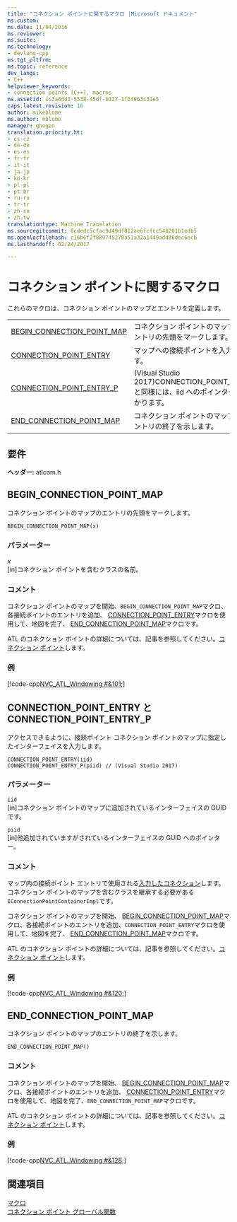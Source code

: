 ```yaml
---
title: "コネクション ポイントに関するマクロ |Microsoft ドキュメント"
ms.custom: 
ms.date: 11/04/2016
ms.reviewer: 
ms.suite: 
ms.technology:
- devlang-cpp
ms.tgt_pltfrm: 
ms.topic: reference
dev_langs:
- C++
helpviewer_keywords:
- connection points [C++], macros
ms.assetid: cc3a6dd3-5538-45df-b027-1f34963c31e5
caps.latest.revision: 16
author: mikeblome
ms.author: mblome
manager: ghogen
translation.priority.ht:
- cs-cz
- de-de
- es-es
- fr-fr
- it-it
- ja-jp
- ko-kr
- pl-pl
- pt-br
- ru-ru
- tr-tr
- zh-cn
- zh-tw
translationtype: Machine Translation
ms.sourcegitcommit: 8cdedc5cfac9d49df812ae6fcfcc548201b1edb5
ms.openlocfilehash: c16b6f2f889745270a51a32a1449add86dec6ecb
ms.lasthandoff: 02/24/2017

---
```

# <a name="connection-point-macros"></a>コネクション ポイントに関するマクロ
これらのマクロは、コネクション ポイントのマップとエントリを定義します。  
  
|||  
|-|-|  
|[BEGIN_CONNECTION_POINT_MAP](#begin_connection_point_map)|コネクション ポイントのマップのエントリの先頭をマークします。|  
|[CONNECTION_POINT_ENTRY](#connection_point_entry)|マップへの接続ポイントを入力します。|  
|[CONNECTION_POINT_ENTRY_P](#connection_point_entry)| (Visual Studio 2017)CONNECTION_POINT_ENTRY と同様には、iid へのポインターがかかります。|
|[END_CONNECTION_POINT_MAP](#end_connection_point_map)|コネクション ポイントのマップのエントリの終了を示します。|  

## <a name="requirements"></a>要件  
 **ヘッダー:** atlcom.h 
   
##  <a name="a-namebeginconnectionpointmapa--beginconnectionpointmap"></a><a name="begin_connection_point_map"></a>BEGIN_CONNECTION_POINT_MAP  
 コネクション ポイントのマップのエントリの先頭をマークします。  
  
```
BEGIN_CONNECTION_POINT_MAP(x)
```  
  
### <a name="parameters"></a>パラメーター  
 *x*  
 [in]コネクション ポイントを含むクラスの名前。  
  
### <a name="remarks"></a>コメント  
 コネクション ポイントのマップを開始、`BEGIN_CONNECTION_POINT_MAP`マクロ、各接続ポイントのエントリを追加、 [CONNECTION_POINT_ENTRY](#connection_point_entry)マクロを使用して、地図を完了、 [END_CONNECTION_POINT_MAP](#end_connection_point_map)マクロです。  
  
 ATL のコネクション ポイントの詳細については、記事を参照してください。[コネクション ポイント](../../atl/atl-connection-points.md)します。  
  
### <a name="example"></a>例  
 [!code-cpp[NVC_ATL_Windowing #&101;](../../atl/codesnippet/cpp/connection-point-macros_1.h)]  
  
##  <a name="a-nameconnectionpointentrya--connectionpointentry-and-connectionpointentryp"></a><a name="connection_point_entry"></a>CONNECTION_POINT_ENTRY と CONNECTION_POINT_ENTRY_P  
 アクセスできるように、接続ポイント コネクション ポイントのマップに指定したインターフェイスを入力します。  
  
```
CONNECTION_POINT_ENTRY(iid)
CONNECTION_POINT_ENTRY_P(piid) // (Visual Studio 2017)
```  
  
### <a name="parameters"></a>パラメーター  
 `iid`  
 [in]コネクション ポイントのマップに追加されているインターフェイスの GUID です。 
 
 `piid`  
 [in]他追加されていますがされているインターフェイスの GUID へのポインター。   
  
### <a name="remarks"></a>コメント  
 マップ内の接続ポイント エントリで使用される[入力したコネクション](../../atl/reference/iconnectionpointcontainerimpl-class.md)します。 コネクション ポイントのマップを含むクラスを継承する必要がある`IConnectionPointContainerImpl`です。  
  
 コネクション ポイントのマップを開始、 [BEGIN_CONNECTION_POINT_MAP](#begin_connection_point_map)マクロ、各接続ポイントのエントリを追加、`CONNECTION_POINT_ENTRY`マクロを使用して、地図を完了、 [END_CONNECTION_POINT_MAP](#end_connection_point_map)マクロです。  
  
 ATL のコネクション ポイントの詳細については、記事を参照してください。[コネクション ポイント](../../atl/atl-connection-points.md)します。  
  
### <a name="example"></a>例  
 [!code-cpp[NVC_ATL_Windowing #&120;](../../atl/codesnippet/cpp/connection-point-macros_2.h)]  
  
##  <a name="a-nameendconnectionpointmapa--endconnectionpointmap"></a><a name="end_connection_point_map"></a>END_CONNECTION_POINT_MAP  
 コネクション ポイントのマップのエントリの終了を示します。  
  
```
END_CONNECTION_POINT_MAP()
```  
  
### <a name="remarks"></a>コメント  
 コネクション ポイントのマップを開始、 [BEGIN_CONNECTION_POINT_MAP](#begin_connection_point_map)マクロ、各接続ポイントのエントリを追加、 [CONNECTION_POINT_ENTRY](#connection_point_entry)マクロを使用して、地図を完了、`END_CONNECTION_POINT_MAP`マクロです。  
  
 ATL のコネクション ポイントの詳細については、記事を参照してください。[コネクション ポイント](../../atl/atl-connection-points.md)します。  
  
### <a name="example"></a>例  
 [!code-cpp[NVC_ATL_Windowing #&128;](../../atl/codesnippet/cpp/connection-point-macros_3.h)]  
  
## <a name="see-also"></a>関連項目  
 [マクロ](../../atl/reference/atl-macros.md)   
 [コネクション ポイント グローバル関数](../../atl/reference/connection-point-global-functions.md)


